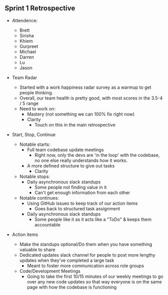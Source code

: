 ## Sprint 1 Retrospective

- Attendence:
  - Brett
  - Sirisha
  - Khiem
  - Gurpreet
  - Michael
  - Darren
  - Lu
  - Jason


- Team Radar
  - Started with a work happiness radar survey as a warmup to get people thinking.
  - Overall, our team health is pretty good, with most scores in the 3.5-4 / 5 range
  - Need to work on:
    - Mastery (not something we can 100% fix right now)
    - Clarity
      - Touch on this in the main retrospective
- Start, Stop, Continue
  - Notable starts:
    - Full team codebase update meetings
      - Right now, only the devs are 'in the loop' with the codebase, no one else really understands how it works. 
    - A more defined structure to give out tasks
      - Clarity 
  - Notable stops:
    - Daily asynchronous slack standups
      - Some people not finding value in it
      - Can't get enough information from each other
  - Notable continues:
    - Using GitHub issues to keep track of our action items
      - Goes back to structured task assignment
    - Daily asynchronous slack standups
      - Some people like it as it acts like a "ToDo" & keeps them accountable
- Action items
  - Make the standups optional/Do them when you have something valuable to share
  - Dedicated updates slack channel for people to post more lengthy updates when they've completed a large task
    - Meant to foster more communication across role groups
  - Code/Development Meetings
    - Going to take the first 10/15 minutes of our weekly meetings to go over any new code updates so that way everyone is on the same page with how the codebase is functioning             

